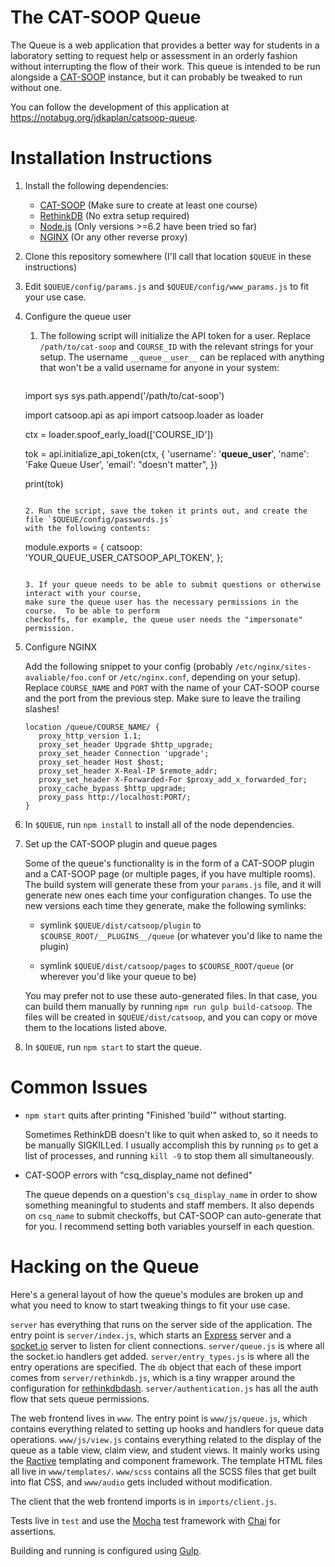 The CAT-SOOP Queue
==================

The Queue is a web application that provides a better way for students in a laboratory setting to
request help or assessment in an orderly fashion without interrupting the flow of their work.  This
queue is intended to be run alongside a [CAT-SOOP](https://cat-soop.org/) instance, but it can
probably be tweaked to run without one.

You can follow the development of this application at <https://notabug.org/jdkaplan/catsoop-queue>.


Installation Instructions
=========================

1. Install the following dependencies:
   * [CAT-SOOP](https://cat-soop.org/) (Make sure to create at least one course)
   * [RethinkDB](https://rethinkdb.com/) (No extra setup required)
   * [Node.js](https://rethinkdb.com/) (Only versions >=6.2 have been tried so far)
   * [NGINX](https://www.nginx.com/) (Or any other reverse proxy)

2. Clone this repository somewhere (I'll call that location `$QUEUE` in these instructions)

3. Edit `$QUEUE/config/params.js` and `$QUEUE/config/www_params.js` to fit your use case.

4. Configure the queue user
   1. The following script will initialize the API token for a user.  Replace `/path/to/cat-soop`
      and `COURSE_ID` with the relevant strings for your setup.  The username `__queue__user__` can
      be replaced with anything that won't be a valid username for anyone in your system:

      ```
    import sys
    sys.path.append('/path/to/cat-soop')

    import catsoop.api as api
    import catsoop.loader as loader

    ctx = loader.spoof_early_load(['COURSE_ID'])

    tok = api.initialize_api_token(ctx, {
        'username': '__queue_user__',
        'name': 'Fake Queue User',
        'email': "doesn't matter",
    })

    print(tok)
      ```

   2. Run the script, save the token it prints out, and create the file `$QUEUE/config/passwords.js`
      with the following contents:

      ```
    module.exports = {
        catsoop: 'YOUR_QUEUE_USER_CATSOOP_API_TOKEN',
    };
      ```

   3. If your queue needs to be able to submit questions or otherwise interact with your course,
      make sure the queue user has the necessary permissions in the course.  To be able to perform
      checkoffs, for example, the queue user needs the "impersonate" permission.

5. Configure NGINX

     Add the following snippet to your config (probably `/etc/nginx/sites-avaliable/foo.conf` or
     `/etc/nginx.conf`, depending on your setup).  Replace `COURSE_NAME` and `PORT` with the name of
     your CAT-SOOP course and the port from the previous step.  Make sure to leave the trailing
     slashes!

     ```
	location /queue/COURSE_NAME/ {
		proxy_http_version 1.1;
		proxy_set_header Upgrade $http_upgrade;
		proxy_set_header Connection 'upgrade';
		proxy_set_header Host $host;
		proxy_set_header X-Real-IP $remote_addr;
		proxy_set_header X-Forwarded-For $proxy_add_x_forwarded_for;
		proxy_cache_bypass $http_upgrade;
		proxy_pass http://localhost:PORT/;
	}
     ```

6. In `$QUEUE`, run `npm install` to install all of the node dependencies.

7. Set up the CAT-SOOP plugin and queue pages

    Some of the queue's functionality is in the form of a CAT-SOOP plugin and a CAT-SOOP page (or
    multiple pages, if you have multiple rooms).  The build system will generate these from your
    `params.js` file, and it will generate new ones each time your configuration changes.  To use
    the new versions each time they generate, make the following symlinks:

      * symlink `$QUEUE/dist/catsoop/plugin` to `$COURSE_ROOT/__PLUGINS__/queue` (or whatever you'd
        like to name the plugin)

      * symlink `$QUEUE/dist/catsoop/pages` to `$COURSE_ROOT/queue` (or wherever you'd like your
        queue to be)

    You may prefer not to use these auto-generated files.  In that case, you can build them manually
    by running `npm run gulp build-catsoop`.  The files will be created in `$QUEUE/dist/catsoop`,
    and you can copy or move them to the locations listed above.

8. In `$QUEUE`, run `npm start` to start the queue.


Common Issues
=============

* `npm start` quits after printing "Finished 'build'" without starting.

   Sometimes RethinkDB doesn't like to quit when asked to, so it needs to be manually SIGKILLed.  I
   usually accomplish this by running `ps` to get a list of processes, and running `kill -9` to stop
   them all simultaneously.

* CAT-SOOP errors with "csq_display_name not defined"

   The queue depends on a question's `csq_display_name` in order to show something meaningful to
   students and staff members.  It also depends on `csq_name` to submit checkoffs, but CAT-SOOP can
   auto-generate that for you.  I recommend setting both variables yourself in each question.


Hacking on the Queue
====================

Here's a general layout of how the queue's modules are broken up and what you need to know to start
tweaking things to fit your use case.

`server` has everything that runs on the server side of the application.  The entry point is
`server/index.js`, which starts an [Express](https://expressjs.com/) server and
a [socket.io](https://socket.io/) server to listen for client connections.  `server/queue.js` is
where all the socket.io handlers get added.  `server/entry_types.js` is where all the entry
operations are specified.  The `db` object that each of these import comes from
`server/rethinkdb.js`, which is a tiny wrapper around the configuration
for [rethinkdbdash](https://github.com/neumino/rethinkdbdash).  `server/authentication.js` has all
the auth flow that sets queue permissions.

The web frontend lives in `www`.  The entry point is `www/js/queue.js`, which contains everything
related to setting up hooks and handlers for queue data operations.  `www/js/view.js` contains
everything related to the display of the queue as a table view, claim view, and student views.  It
mainly works using the [Ractive](https://www.ractivejs.org/) templating and component framework.  The
template HTML files all live in `www/templates/`.  `www/scss` contains all the SCSS files that get
built into flat CSS, and `www/audio` gets included without modification.

The client that the web frontend imports is in `imports/client.js`.

Tests live in `test` and use the [Mocha](https://mochajs.org/) test framework
with [Chai](https://chaijs.com/) for assertions.

Building and running is configured using [Gulp](https://gulpjs.com/).
